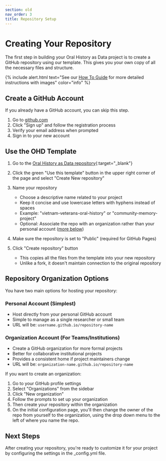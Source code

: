 ```yaml
---
section: old
nav_order: 3
title: Repository Setup
---
```


<!-- This page has been moved to the 'old' documentation folder. See the new Setup Your Site section for current guidance. -->

# Creating Your Repository

The first step in building your Oral History as Data project is to create a GitHub repository using our template. This gives you your own copy of all the necessary files and structure.

{% include alert.html text="See our [How To Guide](/content/how-to/create-github-repository.html) for more detailed instructions with images" color="info" %}

## Create a GitHub Account

If you already have a GitHub account, you can skip this step.

1. Go to [github.com](https://github.com/)
2. Click "Sign up" and follow the registration process
3. Verify your email address when prompted
4. Sign in to your new account

## Use the OHD Template

1. Go to the [Oral History as Data repository](https://github.com/oralhistoryasdata/template){:target="_blank"}

2. Click the green "Use this template" button in the upper right corner of the page and select "Create New repository" 

3. Name your repository
   - Choose a descriptive name related to your project 
   - Keep it concise and use lowercase letters with hyphens instead of spaces
   - Example: "vietnam-veterans-oral-history" or "community-memory-project"
   - Optional: Associate the repo with an organization rather than your personal account ([more below](#repository-organization-options))

4. Make sure the repository is set to "Public" (required for GitHub Pages)

5. Click "Create repository" button
   - This copies all the files from the template into your new repository
   - Unlike a fork, it doesn't maintain connection to the original repository

## Repository Organization Options

You have two main options for hosting your repository:

### Personal Account (Simplest)
- Host directly from your personal GitHub account
- Simple to manage as a single researcher or small team
- URL will be: `username.github.io/repository-name`

### Organization Account (For Teams/Institutions)
- Create a GitHub organization for more formal projects
- Better for collaborative institutional projects
- Provides a consistent home if project maintainers change
- URL will be: `organization-name.github.io/repository-name`

If you want to create an organization:
1. Go to your GitHub profile settings
2. Select "Organizations" from the sidebar
3. Click "New organization"
4. Follow the prompts to set up your organization
5. Then create your repository within the organization
6. On the initial configuration page, you'll then change the owner of the repo from yourself to the organization, using the drop down menu to the left of where you name the repo.

## Next Steps

After creating your repository, you're ready to customize it for your project by configuring the settings in the _config.yml file.

<!-- This section has been replaced by the new combined 'Setup Your Site' documentation. Please see ../setup-your-site.md for the latest workflow. -->